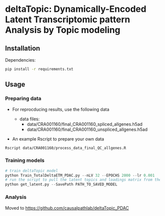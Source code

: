 # deltaTopic: Dynamically-Encoded Latent Transcriptomic pattern Analysis by Topic modeling

## Installation
Dependencies:
```bash
pip install -r requirements.txt
```

## Usage

### Preparing data
- For reprocducing results, use the following data
    - data files: 
        - data/CRA001160/final_CRA001160_spliced_allgenes.h5ad
        - data/CRA001160/final_CRA001160_unspliced_allgenes.h5ad

- An example Rscript to prepare your own data
```bash 
Rscript data/CRA001160/process_data_final_QC_allgenes.R
```

### Training models

```python
# train deltaTopic model
python Train_TotalDeltaETM_PDAC.py --nLV 32 --EPOCHS 2000 --lr 0.001
# run the script to pull the latent topics and loadings matrix from the trained model
python get_latent.py --SavePath PATH_TO_SAVED_MODEL 
```

### Analysis
Moved to https://github.com/causalpathlab/deltaTopic_PDAC
